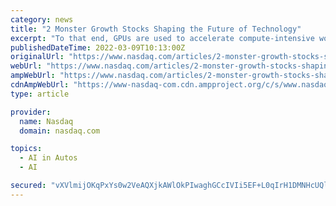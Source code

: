```yaml
---
category: news
title: "2 Monster Growth Stocks Shaping the Future of Technology"
excerpt: "To that end, GPUs are used to accelerate compute-intensive workloads like artificial intelligence ... By comparison, rivals like Alphabet's Waymo and GM's Cruise measure their miles in the ..."
publishedDateTime: 2022-03-09T10:13:00Z
originalUrl: "https://www.nasdaq.com/articles/2-monster-growth-stocks-shaping-the-future-of-technology"
webUrl: "https://www.nasdaq.com/articles/2-monster-growth-stocks-shaping-the-future-of-technology"
ampWebUrl: "https://www.nasdaq.com/articles/2-monster-growth-stocks-shaping-the-future-of-technology?amp"
cdnAmpWebUrl: "https://www-nasdaq-com.cdn.ampproject.org/c/s/www.nasdaq.com/articles/2-monster-growth-stocks-shaping-the-future-of-technology?amp"
type: article

provider:
  name: Nasdaq
  domain: nasdaq.com

topics:
  - AI in Autos
  - AI

secured: "vXVlmijOKqPxYs0w2VeAQXjkAWlOkPIwaghGCcIVIi5EF+L0qIrH1DMNHcUQlYftgEVj8AQhyqMFlNTGzTqFWbl1gKSY/H4HfDKH5RxjNKewpImv4q+ngZwDHXPYFRvJiuHEOx3Eg70kMi0T/nPl2n1mqPchIK5hf8Ov5lJdyR0mtoYtWOzwDmZCUXiYGunJaBGcZqf5eG7RsJasqKoRsdZTxXOdwP686+KwKQwmkL9zRKhlnW+BWHOVVvZqrf36H/OgIp8SPL6EHNYrmsbB78n8FP0GdgGOmPL5ijkrDAwAM3lhCQ7mU3y4m2qmXxUcF1lfU9fgvZraCy0UAjIX0WUdjsgLzRB+kPSm6GsjCLM=;rsIQ/07ZSi7Py+j1gDU6qQ=="
---
```


